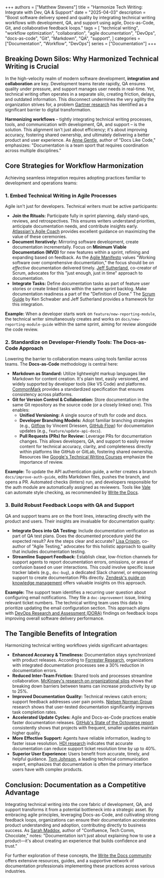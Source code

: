 +++
authors = ["Matthew Stevens"]
title = "Harmonize Tech Writing: Integrate with Dev, QA & Support"
date = "2025-04-03"
description = "Boost software delivery speed and quality by integrating technical writing workflows with development, QA, and support using agile, Docs-as-Code, Git, and collaborative feedback loops."
tags = [
    "technical writing",
    "workflow optimization",
    "collaboration",
    "agile documentation",
    "DevOps",
    "docs-as-code",
    "Git",
    "Markdown",
    "QA",
    "support",
]
categories = ["Documentation", "Workflow", "DevOps"]
series = ["Documentation"]
+++

## Breaking Down Silos: Why Harmonized Technical Writing is Crucial

In the high-velocity realm of modern software development, **integration and collaboration** are key. Development teams iterate rapidly, QA ensures quality under pressure, and support manages user needs in real-time. Yet, technical writing often operates in a separate silo, creating friction, delays, and outdated information. This disconnect undermines the very agility the organization strives for, a problem [Gartner research](https://www.gartner.com/en/documents/3975847/how-to-overcome-organizational-silos) has identified as a significant barrier to digital transformation.

**Harmonizing workflows** – tightly integrating technical writing processes, tools, and communication with development, QA, and support – is the solution. This alignment isn't just about efficiency; it's about improving accuracy, fostering shared ownership, and ultimately delivering a better product and user experience. As [Anne Gentle](https://justwriteclick.com/), author of "Docs Like Code," emphasizes: "Documentation is a team sport that requires coordination across multiple disciplines."

## Core Strategies for Workflow Harmonization

Achieving seamless integration requires adopting practices familiar to development and operations teams:

### 1. Embed Technical Writing in Agile Processes

Agile isn't just for developers. Technical writers must be active participants:

*   **Join the Rituals:** Participate fully in sprint planning, daily stand-ups, reviews, and retrospectives. This ensures writers understand priorities, anticipate documentation needs, and contribute insights early. [Atlassian's Agile Coach](https://www.atlassian.com/agile/scrum/ceremonies) provides excellent guidance on maximizing the value of these ceremonies.
*   **Document Iteratively:** Mirroring software development, create documentation incrementally. Focus on **Minimum Viable Documentation (MVD)** for new features within a sprint, refining and expanding based on feedback. As the [Agile Manifesto](https://agilemanifesto.org/) values "Working software over comprehensive documentation," the focus should be on *effective* documentation delivered timely. [Jeff Sutherland](https://www.scruminc.com/jeff-sutherland/), co-creator of Scrum, advocates for this "just enough, just in time" approach to documentation.
*   **Integrate Tasks:** Define documentation tasks as part of feature user stories or create linked tasks within the same sprint backlog. Make documentation readiness a part of the "Definition of Done." The [Scrum Guide](https://scrumguides.org/scrum-guide.html) by Ken Schwaber and Jeff Sutherland provides a framework for this integration.

**Example:** When a developer starts work on `feature/new-reporting-module`, the technical writer simultaneously creates and works on `docs/new-reporting-module-guide` within the same sprint, aiming for review alongside the code review.

### 2. Standardize on Developer-Friendly Tools: The Docs-as-Code Approach

Lowering the barrier to collaboration means using tools familiar across teams. The **Docs-as-Code** methodology is central here:

*   **Markdown as Standard:** Utilize lightweight markup languages like Markdown for content creation. It's plain text, easily versioned, and widely supported by developer tools (like VS Code) and platforms. [CommonMark](https://commonmark.org/) provides a standardized specification that ensures consistency across platforms.
*   **Git for Version Control & Collaboration:** Store documentation in the same Git repository as the source code (or a closely linked one). This enables:
    *   **Unified Versioning:** A single source of truth for code and docs.
    *   **Developer Branching Models:** Adopt familiar branching strategies (e.g., [Gitflow](https://nvie.com/posts/a-successful-git-branching-model/) by Vincent Driessen, [GitHub Flow](https://guides.github.com/introduction/flow/)) for documentation updates (e.g., `feature/update-api-docs`).
    *   **Pull Requests (PRs) for Review:** Leverage PRs for documentation changes. This allows developers, QA, and support to easily review content for technical accuracy, clarity, and completeness directly within platforms like GitHub or GitLab, fostering shared ownership. Resources like [Google's Technical Writing Courses](https://developers.google.com/tech-writing) emphasize the importance of review.

**Example:** To update the API authentication guide, a writer creates a branch `docs/improve-auth-guide`, edits Markdown files, pushes the branch, and opens a PR. Automated checks (linters) run, and developers responsible for the auth module are automatically assigned as reviewers. Tools like [Vale](https://vale.sh/) can automate style checking, as recommended by [Write the Docs](https://www.writethedocs.org/guide/tools/testing/).

### 3. Build Robust Feedback Loops with QA and Support

QA and support teams are on the front lines, interacting directly with the product and users. Their insights are invaluable for documentation quality:

*   **Integrate Docs into QA Testing:** Include documentation verification as part of QA test plans. Does the documented procedure yield the expected result? Are the steps clear and accurate? [Lisa Crispin](https://lisacrispin.com/), co-author of "Agile Testing," advocates for this holistic approach to quality that includes documentation testing.
*   **Streamline Support Feedback:** Establish clear, low-friction channels for support agents to report documentation errors, omissions, or areas of confusion based on user interactions. This could involve specific issue tracker labels (e.g., `doc-bug`), a dedicated Slack channel, or empowering support to create documentation PRs directly. [Zendesk's guide on knowledge management](https://www.zendesk.com/blog/knowledge-management-system/) offers valuable insights on this approach.

**Example:** The support team identifies a recurring user question about configuring email notifications. They file a `doc-improvement` issue, linking relevant ticket numbers. The technical writing team uses this data to prioritize updating the email configuration section. This approach aligns with [DevOps Research and Assessment (DORA)](https://www.devops-research.com/research.html) findings on feedback loops improving overall software delivery performance.

## The Tangible Benefits of Integration

Harmonizing technical writing workflows yields significant advantages:

*   **Enhanced Accuracy & Timeliness:** Documentation stays synchronized with product releases. According to [Forrester Research](https://www.forrester.com/report/the-forrester-wave-technical-documentation-solutions-q2-2020/RES157449), organizations with integrated documentation processes see a 30% reduction in documentation errors.
*   **Reduced Inter-Team Friction:** Shared tools and processes streamline collaboration. [McKinsey's research on organizational silos](https://www.mckinsey.com/business-functions/organization/our-insights/the-five-trademarks-of-agile-organizations) shows that breaking down barriers between teams can increase productivity by up to 25%.
*   **Improved Documentation Quality:** Technical reviews catch errors; support feedback addresses user pain points. [Nielsen Norman Group](https://www.nngroup.com/articles/documentation-usability-testing/) research shows that user-tested documentation significantly improves task completion rates.
*   **Accelerated Update Cycles:** Agile and Docs-as-Code practices enable faster documentation releases. [GitHub's State of the Octoverse report](https://octoverse.github.com/) consistently shows that projects with frequent, smaller updates maintain higher quality.
*   **More Effective Support:** Agents have reliable information, leading to faster issue resolution. [HDI research](https://www.thinkhdi.com/library/supportworld) indicates that accurate documentation can reduce support ticket resolution time by up to 40%.
*   **Superior User Experience:** Users benefit from accurate, timely, and helpful guidance. [Tom Johnson](https://idratherbewriting.com/), a leading technical communication expert, emphasizes that documentation is often the primary interface users have with complex products.

## Conclusion: Documentation as a Competitive Advantage

Integrating technical writing into the core fabric of development, QA, and support transforms it from a potential bottleneck into a strategic asset. By embracing agile principles, leveraging Docs-as-Code, and cultivating strong feedback loops, organizations can ensure their documentation accelerates product understanding and adoption, contributing directly to business success. As [Sarah Maddox](https://ffeathers.wordpress.com/), author of "Confluence, Tech Comm, Chocolate," notes: "Documentation isn't just about explaining how to use a product—it's about creating an experience that builds confidence and trust."

For further exploration of these concepts, the [Write the Docs community](https://www.writethedocs.org/) offers extensive resources, guides, and a supportive network of documentation professionals implementing these practices across various industries.
